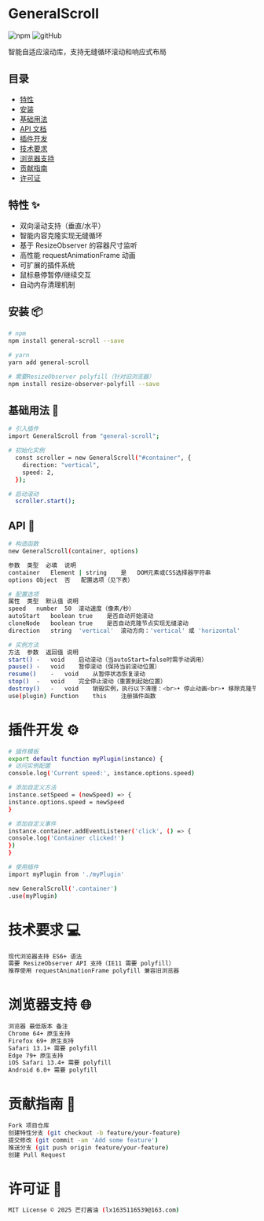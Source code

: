 # GeneralScroll

![npm](https://img.shields.io/npm/v/general-scroll)
![gitHub](https://github.com/liuxiang951023/general-scroll)

智能自适应滚动库，支持无缝循环滚动和响应式布局

## 目录

- [特性](#特性-)
- [安装](#安装-)
- [基础用法](#基础用法-)
- [API 文档](#api-文档-)
- [插件开发](#插件开发-)
- [技术要求](#技术要求-)
- [浏览器支持](#浏览器支持-)
- [贡献指南](#贡献指南-)
- [许可证](#许可证-)

## 特性 ✨

- 双向滚动支持（垂直/水平）
- 智能内容克隆实现无缝循环
- 基于 ResizeObserver 的容器尺寸监听
- 高性能 requestAnimationFrame 动画
- 可扩展的插件系统
- 鼠标悬停暂停/继续交互
- 自动内存清理机制

## 安装 📦

```bash
# npm
npm install general-scroll --save

# yarn
yarn add general-scroll

# 需要ResizeObserver polyfill（针对旧浏览器）
npm install resize-observer-polyfill --save

```

## 基础用法 🚀

```bash
# 引入插件
import GeneralScroll from "general-scroll";

# 初始化实例
  const scroller = new GeneralScroll("#container", {
    direction: "vertical",
    speed: 2,
  });

# 启动滚动
  scroller.start();

```

## API 📖

```bash
# 构造函数
new GeneralScroll(container, options)

参数	类型	必填	说明
container	Element | string	是	DOM元素或CSS选择器字符串
options	Object	否	配置选项（见下表）

# 配置选项
属性	类型	默认值	说明
speed	number	50	滚动速度（像素/秒）
autoStart	boolean	true	是否自动开始滚动
cloneNode	boolean	true	是否自动克隆节点实现无缝滚动
direction	string	'vertical'	滚动方向：'vertical' 或 'horizontal'

# 实例方法
方法	参数	返回值	说明
start()	-	void	启动滚动（当autoStart=false时需手动调用）
pause()	-	void	暂停滚动（保持当前滚动位置）
resume()	-	void	从暂停状态恢复滚动
stop()	-	void	完全停止滚动（重置到起始位置）
destroy()	-	void	销毁实例，执行以下清理：<br>• 停止动画<br>• 移除克隆节点<br>• 断开ResizeObserver<br>• 移除事件监听
use(plugin)	Function	this	注册插件函数

```

# 插件开发 ⚙️

```bash
# 插件模板
export default function myPlugin(instance) {
# 访问实例配置
console.log('Current speed:', instance.options.speed)

# 添加自定义方法
instance.setSpeed = (newSpeed) => {
instance.options.speed = newSpeed
}

# 添加自定义事件
instance.container.addEventListener('click', () => {
console.log('Container clicked!')
})
}

# 使用插件
import myPlugin from './myPlugin'

new GeneralScroll('.container')
.use(myPlugin)

```

# 技术要求 💻

```bash
现代浏览器支持 ES6+ 语法
需要 ResizeObserver API 支持（IE11 需要 polyfill）
推荐使用 requestAnimationFrame polyfill 兼容旧浏览器

```

# 浏览器支持 🌐

```bash
浏览器 最低版本 备注
Chrome 64+ 原生支持
Firefox 69+ 原生支持
Safari 13.1+ 需要 polyfill
Edge 79+ 原生支持
iOS Safari 13.4+ 需要 polyfill
Android 6.0+ 需要 polyfill

```

# 贡献指南 👥

```bash
Fork 项目仓库
创建特性分支 (git checkout -b feature/your-feature)
提交修改 (git commit -am 'Add some feature')
推送分支 (git push origin feature/your-feature)
创建 Pull Request

```

# 许可证 📜

```bash
MIT License © 2025 芒打酱油 (lx1635116539@163.com)

```

